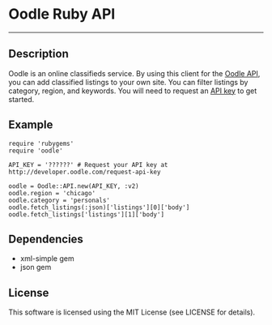 # Oodle Ruby API
---

## Description

Oodle is an online classifieds service. By using this client for the [Oodle
API](http://developer.oodle.com/), you can add classified listings to your own site. You can filter
listings by category, region, and keywords. You will need to request an [API
key](http://developer.oodle.com/request-api-key) to get started.

## Example

    require 'rubygems'
    require 'oodle'
    
    API_KEY = '??????' # Request your API key at http://developer.oodle.com/request-api-key
    
    oodle = Oodle::API.new(API_KEY, :v2)
    oodle.region = 'chicago'
    oodle.category = 'personals'
    oodle.fetch_listings(:json)['listings'][0]['body']
    oodle.fetch_listings['listings'][1]['body']

## Dependencies

* xml-simple gem
* json gem

## License

This software is licensed using the MIT License (see LICENSE for details).
